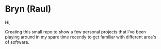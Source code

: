 # Bryn (Raul)
Hi, 

Creating this small repo to show a few personal projects that I've been playing around in my spare time recently to get familiar with different area's of software.
